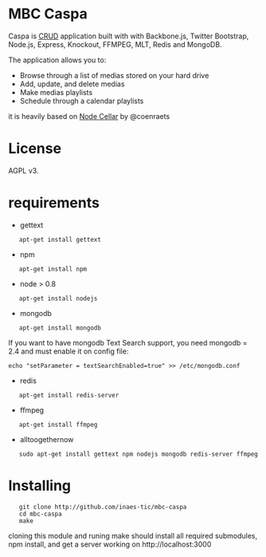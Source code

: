 # MBC Caspa #

Caspa is [CRUD](http://en.wikipedia.org/wiki/Create,_read,_update_and_delete)
application built with with Backbone.js, Twitter Bootstrap, Node.js,
Express, Knockout, FFMPEG, MLT, Redis and MongoDB.

The application allows you to:

* Browse through a list of medias stored on your hard drive
* Add, update, and delete medias
* Make medias playlists
* Schedule through a calendar playlists

it is heavily based on [Node Cellar](http://nodecellar.coenraets.org) by @coenraets

# License #

AGPL v3.

# requirements #

+ gettext

```shell
   apt-get install gettext
```

+ npm

```shell
   apt-get install npm
```
+ node > 0.8

```shell
   apt-get install nodejs
```

+ mongodb

```shell
   apt-get install mongodb
```

If you want to have mongodb Text Search support, you need mongodb = 2.4 and
must enable it on config file:

```
echo "setParameter = textSearchEnabled=true" >> /etc/mongodb.conf
```

+ redis

```shell
   apt-get install redis-server
```

+ ffmpeg
```shell
   apt-get install ffmpeg
```

+ alltoogethernow

```shell
   sudo apt-get install gettext npm nodejs mongodb redis-server ffmpeg
```

# Installing #

```shell
   git clone http://github.com/inaes-tic/mbc-caspa
   cd mbc-caspa
   make
```
cloning this module and runing make should install all required submodules,
npm install, and get a server working on http://localhost:3000


